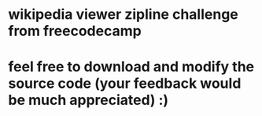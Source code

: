 # wikipedia viewer zipline challenge from freecodecamp
# feel free to download and modify the source code (your feedback would be much appreciated) :)
